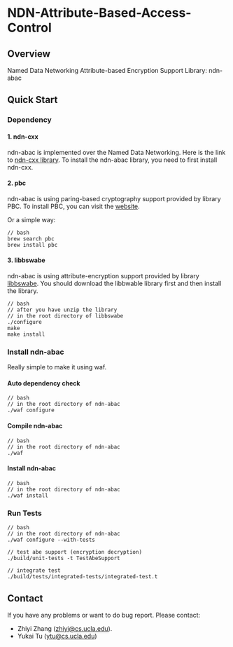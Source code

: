 NDN-Attribute-Based-Access-Control
==================================


Overview
--------

Named Data Networking Attribute-based Encryption Support Library: ndn-abac

Quick Start
-----------

### Dependency ###

#### 1. ndn-cxx ####

ndn-abac is implemented over the Named Data Networking.
Here is the link to [ndn-cxx library](https://github.com/named-data/ndn-cxx).
To install the ndn-abac library, you need to first install ndn-cxx.

#### 2. pbc ####

ndn-abac is using paring-based cryptography support provided by library PBC. To install PBC, you can visit the [website](https://crypto.stanford.edu/pbc/).

Or a simple way:

```
// bash
brew search pbc
brew install pbc
```

#### 3. libbswabe ###

ndn-abac is using attribute-encryption support provided by library [libbswabe](http://hms.isi.jhu.edu/acsc/cpabe/). You should download the libbwable library first and then install the library.

```
// bash
// after you have unzip the library
// in the root directory of libbswabe
./configure
make
make install
```

### Install ndn-abac ###

Really simple to make it using waf.

#### Auto dependency check ####

```
// bash
// in the root directory of ndn-abac
./waf configure
```

#### Compile ndn-abac ####
```
// bash
// in the root directory of ndn-abac
./waf
```

#### Install ndn-abac ####
```
// bash
// in the root directory of ndn-abac
./waf install
```

### Run Tests ###

```
// bash
// in the root directory of ndn-abac
./waf configure --with-tests

// test abe support (encryption decryption)
./build/unit-tests -t TestAbeSupport

// integrate test
./build/tests/integrated-tests/integrated-test.t
```

Contact
-------

If you have any problems or want to do bug report. Please contact: 

* Zhiyi Zhang (zhiyi@cs.ucla.edu).
* Yukai Tu (ytu@cs.ucla.edu)
